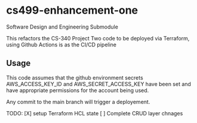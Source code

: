 # cs499-enhancement-one
Software Design and Engineering Submodule

This refactors the CS-340 Project Two code to be deployed via Terraform,
using Github Actions is as the CI/CD pipeline

## Usage

This code assumes that the github environment secrets AWS_ACCESS_KEY_ID
and AWS_SECRET_ACCESS_KEY have been set and have appropriate permissions
for the account being used.

Any commit to the main branch will trigger a deployement.

TODO: [X] setup Terraform HCL state
      [ ] Complete CRUD layer chnages
